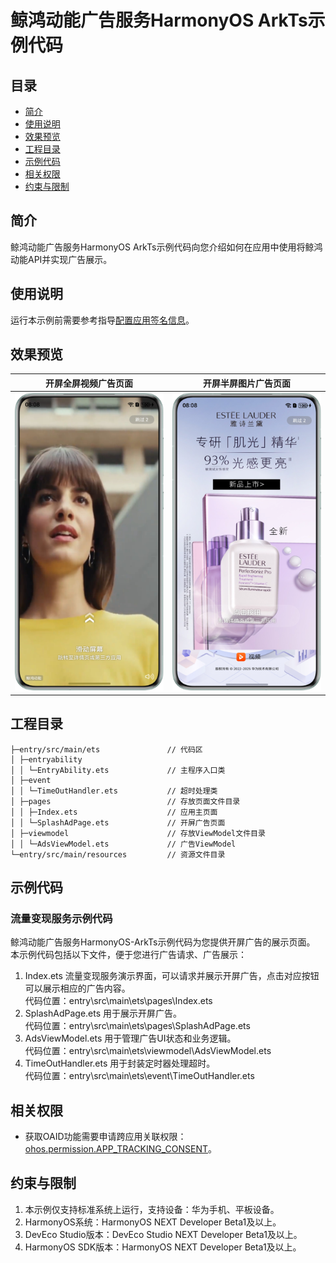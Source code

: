 # 鲸鸿动能广告服务HarmonyOS ArkTs示例代码

## 目录

- [简介](#简介)
- [使用说明](#使用说明)
- [效果预览](#效果预览)
- [工程目录](#工程目录)
- [示例代码](#示例代码)
- [相关权限](#相关权限)
- [约束与限制](#约束与限制)

## 简介

鲸鸿动能广告服务HarmonyOS ArkTs示例代码向您介绍如何在应用中使用将鲸鸿动能API并实现广告展示。

## 使用说明

运行本示例前需要参考指导[配置应用签名信息](https://developer.huawei.com/consumer/cn/doc/harmonyos-guides/application-dev-overview#section42841246144813)。

## 效果预览

| 开屏全屏视频广告页面                                       | 开屏半屏图片广告页面                                          |
|--------------------------------------------------|-----------------------------------------------------|
| ![avatar](./screenshots/device/splash_video.png) | ![avatar](./screenshots/device/splash_pictures.png) |

## 工程目录

```
├─entry/src/main/ets               // 代码区
│ ├─entryability
│ │ └─EntryAbility.ets             // 主程序入口类
│ ├─event
│ │ └─TimeOutHandler.ets           // 超时处理类
│ ├─pages                          // 存放页面文件目录
│ │ ├─Index.ets                    // 应用主页面
│ │ └─SplashAdPage.ets             // 开屏广告页面
│ ├─viewmodel                      // 存放ViewModel文件目录
│ │ └─AdsViewModel.ets             // 广告ViewModel
└─entry/src/main/resources         // 资源文件目录
```

## 示例代码

### 流量变现服务示例代码

鲸鸿动能广告服务HarmonyOS-ArkTs示例代码为您提供开屏广告的展示页面。
本示例代码包括以下文件，便于您进行广告请求、广告展示：

1. Index.ets
   流量变现服务演示界面，可以请求并展示开屏广告，点击对应按钮可以展示相应的广告内容。
   <br>代码位置：entry\src\main\ets\pages\Index.ets</br>
2. SplashAdPage.ets
   用于展示开屏广告。
   <br>代码位置：entry\src\main\ets\pages\SplashAdPage.ets</br>
3. AdsViewModel.ets
   用于管理广告UI状态和业务逻辑。
   <br>代码位置：entry\src\main\ets\viewmodel\AdsViewModel.ets</br>
4. TimeOutHandler.ets
   用于封装定时器处理超时。
   <br>代码位置：entry\src\main\ets\event\TimeOutHandler.ets</br>

## 相关权限

- 获取OAID功能需要申请跨应用关联权限：[ohos.permission.APP_TRACKING_CONSENT](https://developer.huawei.com/consumer/cn/doc/harmonyos-guides/permissions-for-all-user#ohospermissionapp_tracking_consent)。

## 约束与限制

1. 本示例仅支持标准系统上运行，支持设备：华为手机、平板设备。
2. HarmonyOS系统：HarmonyOS NEXT Developer Beta1及以上。
3. DevEco Studio版本：DevEco Studio NEXT Developer Beta1及以上。
4. HarmonyOS SDK版本：HarmonyOS NEXT Developer Beta1及以上。